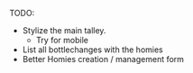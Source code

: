 
TODO:

  * Stylize the main talley.
    * Try for mobile
  * List all bottlechanges with the homies
  * Better Homies creation / management form
  
